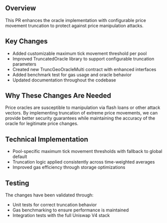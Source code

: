 ## Overview
This PR enhances the oracle implementation with configurable price movement truncation to protect against price manipulation attacks.

## Key Changes
- Added customizable maximum tick movement threshold per pool
- Improved TruncatedOracle library to support configurable truncation parameters
- Created new TruncGeoOracleMulti contract with enhanced interfaces
- Added benchmark test for gas usage and oracle behavior
- Updated documentation throughout the codebase

## Why These Changes Are Needed
Price oracles are susceptible to manipulation via flash loans or other attack vectors. By implementing truncation of extreme price movements, we can provide better security guarantees while maintaining the accuracy of the oracle for legitimate price changes.

## Technical Implementation
- Pool-specific maximum tick movement thresholds with fallback to global default
- Truncation logic applied consistently across time-weighted averages
- Improved gas efficiency through storage optimizations

## Testing
The changes have been validated through:
- Unit tests for correct truncation behavior
- Gas benchmarking to ensure performance is maintained
- Integration tests with the full Uniswap V4 stack
